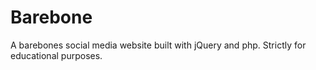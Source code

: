 # Barebone
A barebones social media website built with jQuery and php. Strictly for educational purposes.
